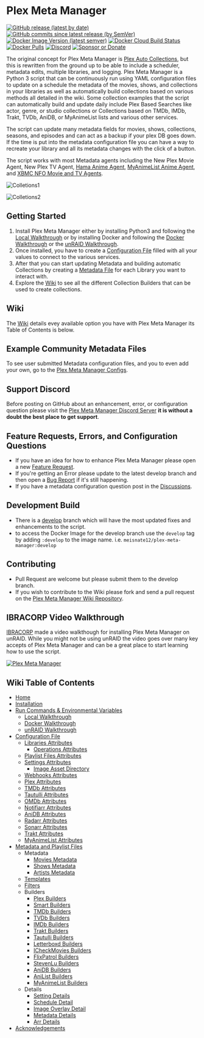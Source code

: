 # Plex Meta Manager

[![GitHub release (latest by date)](https://img.shields.io/github/v/release/meisnate12/Plex-Meta-Manager?style=plastic)](https://github.com/meisnate12/Plex-Meta-Manager/releases)
[![GitHub commits since latest release (by SemVer)](https://img.shields.io/github/commits-since/meisnate12/plex-meta-manager/latest/develop?label=Commits%20in%20Develop&style=plastic)](https://github.com/meisnate12/Plex-Meta-Manager/tree/develop)
[![Docker Image Version (latest semver)](https://img.shields.io/docker/v/meisnate12/plex-meta-manager?label=docker&sort=semver&style=plastic)](https://hub.docker.com/r/meisnate12/plex-meta-manager)
[![Docker Cloud Build Status](https://img.shields.io/docker/cloud/build/meisnate12/plex-meta-manager?style=plastic)](https://hub.docker.com/r/meisnate12/plex-meta-manager)
[![Docker Pulls](https://img.shields.io/docker/pulls/meisnate12/plex-meta-manager?style=plastic)](https://hub.docker.com/r/meisnate12/plex-meta-manager)
[![Discord](https://img.shields.io/discord/822460010649878528?label=Discord&style=plastic)](https://discord.gg/NfH6mGFuAB)
[![Sponsor or Donate](https://img.shields.io/badge/-Sponsor_or_Donate-blueviolet?style=plastic)](https://github.com/sponsors/meisnate12)

The original concept for Plex Meta Manager is [Plex Auto Collections](https://github.com/mza921/Plex-Auto-Collections), but this is rewritten from the ground up to be able to include a scheduler, metadata edits, multiple libraries, and logging. Plex Meta Manager is a Python 3 script that can be continuously run using YAML configuration files to update on a schedule the metadata of the movies, shows, and collections in your libraries as well as automatically build collections based on various methods all detailed in the wiki. Some collection examples that the script can automatically build and update daily include Plex Based Searches like actor, genre, or studio collections or Collections based on TMDb, IMDb, Trakt, TVDb, AniDB, or MyAnimeList lists and various other services.

The script can update many metadata fields for movies, shows, collections, seasons, and episodes and can act as a backup if your plex DB goes down. If the time is put into the metadata configuration file you can have a way to recreate your library and all its metadata changes with the click of a button.

The script works with most Metadata agents including the New Plex Movie Agent, New Plex TV Agent, [Hama Anime Agent](https://github.com/ZeroQI/Hama.bundle), [MyAnimeList Anime Agent](https://github.com/Fribb/MyAnimeList.bundle), and [XBMC NFO Movie and TV Agents](https://github.com/gboudreau/XBMCnfoMoviesImporter.bundle).

![Colletions1](https://raw.githubusercontent.com/wiki/meisnate12/Plex-Meta-Manager/collections1.png)

![Colletions2](https://raw.githubusercontent.com/wiki/meisnate12/Plex-Meta-Manager/collections2.png)

## Getting Started

1. Install Plex Meta Manager either by installing Python3 and following the [Local Walkthrough](https://github.com/meisnate12/Plex-Meta-Manager/wiki/Local-Walkthrough)
   or by installing Docker and following the [Docker Walkthrough](https://github.com/meisnate12/Plex-Meta-Manager/wiki/Docker-Walkthrough) or the [unRAID Walkthrough](https://github.com/meisnate12/Plex-Meta-Manager/wiki/unRAID-Walkthrough).
2. Once installed, you have to create a [Configuration File](https://github.com/meisnate12/Plex-Meta-Manager/wiki/Configuration-File) filled with all your values to connect to the various services.
3. After that you can start updating Metadata and building automatic Collections by creating a [Metadata File](https://github.com/meisnate12/Plex-Meta-Manager/wiki/Metadata-and-Playlist-File) for each Library you want to interact with.
4. Explore the [Wiki](https://github.com/meisnate12/Plex-Meta-Manager/wiki) to see all the different Collection Builders that can be used to create collections.

## Wiki
The [Wiki](https://github.com/meisnate12/Plex-Meta-Manager/wiki) details evey available option you have with Plex Meta Manager its Table of Contents is below. 

## Example Community Metadata Files
To see user submitted Metadata configuration files, and you to even add your own, go to the [Plex Meta Manager Configs](https://github.com/meisnate12/Plex-Meta-Manager-Configs).

## Support Discord
Before posting on GitHub about an enhancement, error, or configuration question please visit the [Plex Meta Manager Discord Server](https://discord.gg/NfH6mGFuAB) **it is without a doubt the best place to get support**.

## Feature Requests, Errors, and Configuration Questions
* If you have an idea for how to enhance Plex Meta Manager please open a new [Feature Request](https://github.com/meisnate12/Plex-Meta-Manager/issues/new?assignees=meisnate12&labels=status%3Anot-yet-viewed%2C+enhancement&template=feature_request.md&title=Feature+Request%3A+).
* If you're getting an Error please update to the latest develop branch and then open a [Bug Report](https://github.com/meisnate12/Plex-Meta-Manager/issues/new?assignees=meisnate12&labels=status%3Anot-yet-viewed%2C+bug&template=bug_report.md&title=Bug%3A+) if it's still happening.
* If you have a metadata configuration question post in the [Discussions](https://github.com/meisnate12/Plex-Meta-Manager/discussions).

## Development Build
* There is a [develop](https://github.com/meisnate12/Plex-Meta-Manager/tree/develop) branch which will have the most updated fixes and enhancements to the script.
* to access the Docker Image for the develop branch use the `develop` tag by adding `:develop` to the image name. i.e. `meisnate12/plex-meta-manager:develop`

## Contributing
* Pull Request are welcome but please submit them to the develop branch.
* If you wish to contribute to the Wiki please fork and send a pull request on the [Plex Meta Manager Wiki Repository](https://github.com/meisnate12/Plex-Meta-Manager-Wiki).

## IBRACORP Video Walkthrough

[IBRACORP](https://ibracorp.io/) made a video walkthough for installing Plex Meta Manager on unRAID. While you might not be using unRAID the video goes over many key accepts of Plex Meta Manager and can be a great place to start learning how to use the script.

[![Plex Meta Manager](https://img.youtube.com/vi/dF69MNoot3w/0.jpg)](https://www.youtube.com/watch?v=dF69MNoot3w "Plex Meta Manager")

## Wiki Table of Contents
- [Home](https://github.com/meisnate12/Plex-Meta-Manager/wiki/Home)
- [Installation](https://github.com/meisnate12/Plex-Meta-Manager/wiki/Installation)
- [Run Commands & Environmental Variables](https://github.com/meisnate12/Plex-Meta-Manager/wiki/Run-Commands-&-Environmental-Variables)
  - [Local Walkthrough](https://github.com/meisnate12/Plex-Meta-Manager/wiki/Local-Walkthrough)
  - [Docker Walkthrough](https://github.com/meisnate12/Plex-Meta-Manager/wiki/Docker-Walkthrough)
  - [unRAID Walkthrough](https://github.com/meisnate12/Plex-Meta-Manager/wiki/unRAID-Walkthrough)
- [Configuration File](https://github.com/meisnate12/Plex-Meta-Manager/wiki/Configuration-File)
  - [Libraries Attributes](https://github.com/meisnate12/Plex-Meta-Manager/wiki/Libraries-Attributes)
    - [Operations Attributes](https://github.com/meisnate12/Plex-Meta-Manager/wiki/Operations-Attributes)
  - [Playlist Files Attributes](https://github.com/meisnate12/Plex-Meta-Manager/wiki/Playlist-Files-Attributes)
  - [Settings Attributes](https://github.com/meisnate12/Plex-Meta-Manager/wiki/Settings-Attributes)
    - [Image Asset Directory](https://github.com/meisnate12/Plex-Meta-Manager/wiki/Image-Asset-Directory)
  - [Webhooks Attributes](https://github.com/meisnate12/Plex-Meta-Manager/wiki/Webhooks-Attributes)
  - [Plex Attributes](https://github.com/meisnate12/Plex-Meta-Manager/wiki/Plex-Attributes)
  - [TMDb Attributes](https://github.com/meisnate12/Plex-Meta-Manager/wiki/TMDb-Attributes)
  - [Tautulli Attributes](https://github.com/meisnate12/Plex-Meta-Manager/wiki/Tautulli-Attributes)
  - [OMDb Attributes](https://github.com/meisnate12/Plex-Meta-Manager/wiki/OMDb-Attributes)
  - [Notifiarr Attributes](https://github.com/meisnate12/Plex-Meta-Manager/wiki/Notifiarr-Attributes)
  - [AniDB Attributes](https://github.com/meisnate12/Plex-Meta-Manager/wiki/AniDB-Attributes)
  - [Radarr Attributes](https://github.com/meisnate12/Plex-Meta-Manager/wiki/Radarr-Attributes)
  - [Sonarr Attributes](https://github.com/meisnate12/Plex-Meta-Manager/wiki/Sonarr-Attributes)
  - [Trakt Attributes](https://github.com/meisnate12/Plex-Meta-Manager/wiki/Trakt-Attributes)
  - [MyAnimeList Attributes](https://github.com/meisnate12/Plex-Meta-Manager/wiki/MyAnimeList-Attributes)
- [Metadata and Playlist Files](https://github.com/meisnate12/Plex-Meta-Manager/wiki/Metadata-and-Playlist-Files)
  - Metadata
    - [Movies Metadata](https://github.com/meisnate12/Plex-Meta-Manager/wiki/Movies-Metadata)
    - [Shows Metadata](https://github.com/meisnate12/Plex-Meta-Manager/wiki/Shows-Metadata)
    - [Artists Metadata](https://github.com/meisnate12/Plex-Meta-Manager/wiki/Artists-Metadata)
  - [Templates](https://github.com/meisnate12/Plex-Meta-Manager/wiki/Templates)
  - [Filters](https://github.com/meisnate12/Plex-Meta-Manager/wiki/Filters)
  - Builders
    - [Plex Builders](https://github.com/meisnate12/Plex-Meta-Manager/wiki/Plex-Builders)
    - [Smart Builders](https://github.com/meisnate12/Plex-Meta-Manager/wiki/Smart-Builders)
    - [TMDb Builders](https://github.com/meisnate12/Plex-Meta-Manager/wiki/TMDb-Builders)
    - [TVDb Builders](https://github.com/meisnate12/Plex-Meta-Manager/wiki/TVDb-Builders)
    - [IMDb Builders](https://github.com/meisnate12/Plex-Meta-Manager/wiki/IMDb-Builders)
    - [Trakt Builders](https://github.com/meisnate12/Plex-Meta-Manager/wiki/Trakt-Builders)
    - [Tautulli Builders](https://github.com/meisnate12/Plex-Meta-Manager/wiki/Tautulli-Builders)
    - [Letterboxd Builders](https://github.com/meisnate12/Plex-Meta-Manager/wiki/Letterboxd-Builders)
    - [ICheckMovies Builders](https://github.com/meisnate12/Plex-Meta-Manager/wiki/ICheckMovies-Builders)
    - [FlixPatrol Builders](https://github.com/meisnate12/Plex-Meta-Manager/wiki/FlixPatrol-Builders)
    - [StevenLu Builders](https://github.com/meisnate12/Plex-Meta-Manager/wiki/StevenLu-Builders)
    - [AniDB Builders](https://github.com/meisnate12/Plex-Meta-Manager/wiki/AniDB-Builders)
    - [AniList Builders](https://github.com/meisnate12/Plex-Meta-Manager/wiki/AniList-Builders)
    - [MyAnimeList Builders](https://github.com/meisnate12/Plex-Meta-Manager/wiki/MyAnimeList-Builders)
  - Details
    - [Setting Details](https://github.com/meisnate12/Plex-Meta-Manager/wiki/Setting-Details)
    - [Schedule Detail](https://github.com/meisnate12/Plex-Meta-Manager/wiki/Schedule-Detail)
    - [Image Overlay Detail](https://github.com/meisnate12/Plex-Meta-Manager/wiki/Image-Overlay-Detail)
    - [Metadata Details](https://github.com/meisnate12/Plex-Meta-Manager/wiki/Metadata-Details)
    - [Arr Details](https://github.com/meisnate12/Plex-Meta-Manager/wiki/Arr-Details)
- [Acknowledgements](https://github.com/meisnate12/Plex-Meta-Manager/wiki/Acknowledgements)
